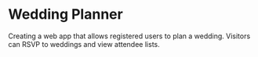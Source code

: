# Wedding Planner
Creating a web app that allows registered users to plan a wedding. Visitors can RSVP to weddings and view attendee lists.

